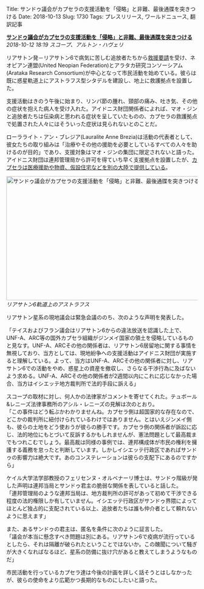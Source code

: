 Title: サンドゥ議会がカプセラの支援活動を「侵略」と非難、最後通牒を突きつける
Date: 2018-10-13
Slug: 1730
Tags: プレスリリース, ワールドニュース, 翻訳記事

<p class="lead"><strong><a href="https://community.eveonline.com/news/news-channels/world-news/sang-do-council-denounces-capsuleer-encroachment-issues-ultimatum/">サンドゥ議会がカプセラの支援活動を「侵略」と非難、最後通牒を突きつける</a></strong><br/>
<em>2018-10-12 18:19 スコープ、アルトン・ハヴェリ</em></p>
<p>リアサトン発－リアサトン6で病気に苦しむ追放者たちから<a href="https://community.eveonline.com/news/news-channels/world-news/cursed-exiles-hijack-broadcast-beg-forgiveness/">救援要請</a>を受け、ネオピアン連盟(United Neopian Federation)とアラタカ研究コンソーシアム(Arataka Research Consortium)が中心となって市民活動を始めている。彼らは既に惑星軌道上にアストラフス型シタデルを建設し、地上に救護拠点を設置した。</p>
<p>支援活動はきのう午後に始まり、リンパ節の腫れ、頸部の痛み、吐き気、その他の症状を抱えた病人を受け入れた。アイドニス財団関係者によれば、マオ・ジンと追放者たちは伝染病と思われる症状を呈していたものの、カプセラの救護拠点で処置された人々にはそういった症状は見られないとのことだ。</p>
<p>ローラライト・アン・ブレジア(Lauralite Anne Brezia)は活動の代表者として、彼女たちの取り組みは「治療やその他の援助を必要としているすべての人々を助けるのが目的」であり、支援対象はマオ・ジンの集団に限定されないと語った。アイドニス財団は連邦管理局から許可を得ていち早く支援拠点を設置したが、<a href="https://forums.eveonline.com/t/unf-a-humanitarian-aid-lirsautton-vi-medical-response/111774">カプセラは医療援助や物資、仮設住宅などを別の大陸で提供している</a>。</p>
<p><img alt="サンドゥ議会がカプセラの支援活動を「侵略」と非難、最後通牒を突きつける-1" class="alignnone" height="326" src="https://evekatsu.github.io/parrot-archives/images/1730-1.png" width="580"/><br/>
<em>リアサトン6軌道上のアストラフス</em></p>
<p>リアサトン星系の現地議会は緊急会議ののち、次のような声明を発表した。</p>
<p>「テイスおよびフラン議会はリアサトン6からの違法放送を認識した上で、UNF-A、ARC等の国外カプセラ組織がジンメイ国家の領土を侵略しているものと見なす。UNF-A、ARCその他の関係者は、リアサトン6居留地に関する事情を無視しており、当方としては、現地紛争への支援活動はアイドニス財団が実施すると理解している。よって、当方はUNF-A、ARCその他の関係者に対し、リアサトン6での活動をやめ、惑星上の資産を撤収し、さらなる干渉行為に及ばないよう求める。UNF-A、ARCその他の関係者が2週間以内にこれに応じなかった場合、当方はイシエッテ地方裁判所で法的手段に訴える」</p>
<p>スコープの取材に対し、何人かの法律家がコメントを寄せてくれた。テュボール&amp;レニーズ法律事務所のアシル・レニーズの見解は次のとおり。<br/>
「この事件はどう転ぶかわかりませんね。カプセラ側は超国家的な存在なので、どこかの裁判所に紐付けられているわけではありません。とはいえジンメイ側も、彼らの土地をどう使おうが彼らの勝手です。カプセラ側の関係者が訴訟に応じ、法的地位にもとづいて反訴するかもしれませんが、憲法問題として最高裁までもつれこむでしょう。最高裁は同様の事例では、連邦構成体が市民の権利を擁護する義務を怠ったと判断しています。しかしイシエッテ行政区であればサンドゥの影響力は絶大です。あのコンステレーションは彼らの支配下にあるのですから」</p>
<p>ケイル大学法学部教授のフェリセンヌ・オルベナーリ博士は、サンドゥ階級が発した声明は連邦当局とサンドゥ君主の脆弱な関係を表していると話した。<br/>
「連邦管理局のような連邦当局は、地方裁判所の許可があって初めて干渉できる程度の法的権限しか有していません。イシエッテ行政区がサンドゥ界隈によってほとんど独占的に支配されている以上、追放者たちは誰も仲介者として頼れないように思えます」</p>
<p>また、あるサンドゥの君主は、匿名を条件に次のように証言した。<br/>
「議会が本当に懸念すべき問題は別にある。リアサトン6で疫病が流行っているとしたら、それは隔離が破られたということではないか。この醜聞について騒ぎが大きくなればなるほど、星系の防備に抜け穴があると教えてしまうようなものだ」</p>
<p>市民活動を行っているカプセラ達は今後の計画を詳しく話そうとはしなかったが、彼らの使命をより広範かつ長期的なものにしたいと語った。</p>

